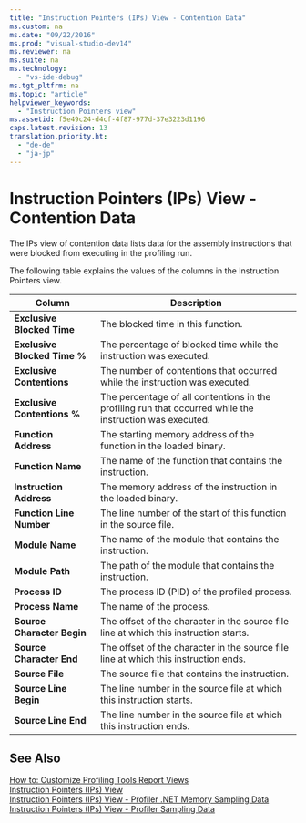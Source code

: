 ```yaml
---
title: "Instruction Pointers (IPs) View - Contention Data"
ms.custom: na
ms.date: "09/22/2016"
ms.prod: "visual-studio-dev14"
ms.reviewer: na
ms.suite: na
ms.technology: 
  - "vs-ide-debug"
ms.tgt_pltfrm: na
ms.topic: "article"
helpviewer_keywords: 
  - "Instruction Pointers view"
ms.assetid: f5e49c24-d4cf-4f87-977d-37e3223d1196
caps.latest.revision: 13
translation.priority.ht: 
  - "de-de"
  - "ja-jp"
---
```

# Instruction Pointers (IPs) View - Contention Data
The IPs view of contention data lists data for the assembly instructions that were blocked from executing in the profiling run.  
  
 The following table explains the values of the columns in the Instruction Pointers view.  
  
|Column|Description|  
|------------|-----------------|  
|**Exclusive Blocked Time**|The blocked time in this function.|  
|**Exclusive Blocked Time %**|The percentage of blocked time while the instruction was executed.|  
|**Exclusive Contentions**|The number of contentions that occurred while the instruction was executed.|  
|**Exclusive Contentions %**|The percentage of all contentions in the profiling run that occurred while the instruction was executed.|  
|**Function Address**|The starting memory address of the function in the loaded binary.|  
|**Function Name**|The name of the function that contains the instruction.|  
|**Instruction Address**|The memory address of the instruction in the loaded binary.|  
|**Function Line Number**|The line number of the start of this function in the source file.|  
|**Module Name**|The name of the module that contains the instruction.|  
|**Module Path**|The path of the module that contains the instruction.|  
|**Process ID**|The process ID (PID) of the profiled process.|  
|**Process Name**|The name of the process.|  
|**Source Character Begin**|The offset of the character in the source file line at which this instruction starts.|  
|**Source Character End**|The offset of the character in the source file line at which this instruction ends.|  
|**Source File**|The source file that contains the instruction.|  
|**Source Line Begin**|The line number in the source file at which this instruction starts.|  
|**Source Line End**|The line number in the source file at which this instruction ends.|  
  
## See Also  
 [How to: Customize Profiling Tools Report Views](../VS_csharp/how-to--customize-report-view-columns.md)   
 [Instruction Pointers (IPs) View](../VS_csharp/instruction-pointers--ips--view.md)   
 [Instruction Pointers (IPs) View - Profiler .NET Memory Sampling Data](../VS_csharp/instruction-pointers--ips--view---.net-memory-sampling-data.md)   
 [Instruction Pointers (IPs) View - Profiler Sampling Data](../VS_csharp/instruction-pointers--ips--view---sampling-data.md)